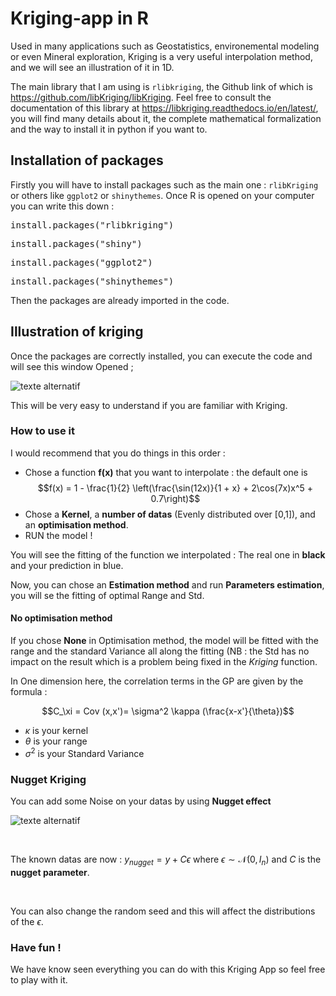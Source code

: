 # Kriging-app in R

Used in many applications such as Geostatistics, environemental modeling or even Mineral exploration,
Kriging is a very useful interpolation method, and we will see an illustration of it in 1D.

The main library that I am using is <code>rlibkriging</code>, the Github link of which is <link>https://github.com/libKriging/libKriging</link>.
Feel free to consult the documentation of this library at <link>https://libkriging.readthedocs.io/en/latest/</link>, you will find many details about it, the complete mathematical formalization and 
the way to install it in python if you want to.


## Installation of packages 

Firstly you will have to install packages such as the main one : <code>rlibKriging</code> or 
others like <code>ggplot2</code> or <code>shinythemes</code>. Once R is opened on your computer you can write this down :

<div class="highlight highlight-source-shell notranslate position-relative overflow-auto" dir="auto" data-snippet-clipboard-copy-content="pip3 install pylibkriging"><pre>install.packages("rlibkriging")</pre></div>


<div class="highlight highlight-source-shell notranslate position-relative overflow-auto" dir="auto" data-snippet-clipboard-copy-content="pip3 install pylibkriging"><pre>install.packages("shiny")</pre></div>

<div class="highlight highlight-source-shell notranslate position-relative overflow-auto" dir="auto" data-snippet-clipboard-copy-content="pip3 install pylibkriging"><pre>install.packages("ggplot2")</pre></div>

<div class="highlight highlight-source-shell notranslate position-relative overflow-auto" dir="auto" data-snippet-clipboard-copy-content="pip3 install pylibkriging"><pre>install.packages("shinythemes")</pre></div>

Then the packages are already imported in the code.

## Illustration of kriging

Once the packages are correctly installed, you can execute the code and will see this window Opened ;

![texte alternatif](https://lh3.googleusercontent.com/C3EubzdFZ8g9PB1woj-RIBkcoM2Rb3BEteecYwTIYFypFHsxf8JrMJgC5qReV3qdTSuQyX1TM346rQ7mB00PO3hhJ6gTCoDEZKNByYgAh8k_YO05yW3QlapqZlipUh1ZAHnnI4v7f1yxXpeLd_GfRSKl6Q9LzKgfWES1st1NlKpmjp3ledymjWeRZMIUICCVNFJbH8GwEHR3_GaTWcTRaC8AU4T94rEIePNm7cVTB9c27GpIQSJgJBn5qnVQ0mpxKLITmx3n0kTlp2AAv29yWjs8AiU9KyTV15VFctaEdL7_oPlVEhqgYEG3ipOpIaLoa8sjQm5XMbq8NI4EYZa49wxiURMyhJkw5owiB35mJFxOGbbF7Kg6dTn6-N5j9z1ucqUirJ9y5vvxcvR4p0qKZAxKssvZtVb0t7HykJHh33e8FRYQjSGpajZ9JgcKorJbWNBgZcpzXtgSUSzhBCYMIcfnV-TO-AZbmQsSDjsEFP1-PL6pOwNOd7nVL4bgawShMOJim26F6od6rORRp5BZUEZTb4h2f2skx8DOUaTZnN6zrKiqKyhx7FTBgPfksLk3e9RNeXWHyORNfwU9jALsv1vfXLi2AcrDGTpwnw0GZFzBc9lN532po5EQKxm3D8iczEiI-ZtXNU08ibcn4KBhtxZ3KNY-ZSCzWDwUede2k0AnvJw8XDl-Z9aDrjs0oGvrVcd-leT3Rrsx_rtIUx8x0KAjNIIxCU1kVjo-D9V8QOaxHNzVcxHtD2ogYCkT9qwf6AWyQDAlsXA6_3pdKpqdJW3oAGyZ6hXJABfhGBs1c0XebSR7aoH1kQlESQeLy9GRrYzqUntjHB-mK6vXnO0DM0u-X9z5_Ey2OVTN5mpNm5p2QOzvFki1VeWBqKjsT2Y-SmOK_b-VomR0nNt-aD27VEEBiO8PO74xhCjAbL5irz2-83J6=w1871-h945-s-no?authuser=0)


This will be very easy to understand if you are familiar with Kriging.

### How to use it

I would recommend that you do things in this order :

- Chose a function **f(x)** that you want to interpolate : the default one is $$f(x) = 1 - \frac{1}{2} \left(\frac{\sin(12x)}{1 + x} + 2\cos(7x)x^5 + 0.7\right)$$
- Chose a **Kernel**, a **number of datas** (Evenly distributed over [0,1]), and an **optimisation method**.
- RUN the model !

You will see the fitting of the function we interpolated : The real one in **black** and your prediction in blue.

Now, you can chose an **Estimation method** and run **Parameters estimation**, you will se the fitting of optimal Range and Std. 

#### No optimisation method

If you chose **None** in Optimisation method, the model will be fitted with the range and the standard Variance all along the fitting (NB : the Std has 
no impact on the result which is a problem being fixed in the *Kriging* function. 

In One dimension here, the correlation terms in the GP are given by the formula :

$$C_\xi = Cov (x,x')= \sigma^2 \kappa (\frac{x-x'}{\theta})$$

- $\kappa$ is your kernel
- $\theta$ is your range 
- $\sigma^2$ is your Standard Variance
### Nugget Kriging

You can add some Noise on your datas by using **Nugget effect**

![texte alternatif](https://lh3.googleusercontent.com/2RXW94TSti0cVCfd7L5WeILK94hunSRAiZiqnyphv4MmqMkG1jo192SC3cNNxdnObwSCCnBnsbSIJMYW_fexDIfUwl82T-mh9DXgbKG5h65TyA2pOqaMk4yxERM5xOAVXgCRwFfcnrV3Q4EQIklTUkg9y5AItBIBo6HFwg9lppPGQwYDQHDJ2BO8sw0J7pwg9_YuEJMqjnwyMaGcs-_2RAp0D3SnfbpW5zP5Fvbua1kak5xCY7ktlY6hRlswOCkNKgeSUi_3PhGKdYbkqEsCeKhz3KGjglisjz3aln6yIPxQwAjQCb7O-nd5diLTMyvNRXCIarVGVoR4XWNlSJJVCvKXEqRkiBdeib7uIwOBTHqXcuKXc-mNmmyOPCQLLCjmFiAiMRUJJZnTfu4XxF7HKEAu9Fq07W2wsnIF5sj2imn_77KAVrPwVDzxUi4xsQLhGxppdq4nZ0D4gxMg8YjakrqpXdC_8xu1cA40CSCDg3k1bWlysWruYbYmaNhuPISUdxQrJQO_HM8fWWTNd1e31pTlgmgAhdvBcvc6pJZZG_paMB6EN8SSVGJe9ctjsQrv1yLk4gQqW3_ParU-hg-axWOfFmFXy8XVWTkS8b24SpfCFySKN99rX4IcrvO67b2MUCLcW1j4Jlk4TlWJtOiKDxNg5WoCpv3E2Nvipa4VzLWhRPZB8IdicEbf3njqTfe6LbKCvIHhCnhCC8POMTJ-Uvoi_Zmnu5w53puQWEjqEFAIYS1pzuQE7m-6fQtTVCELdCp-rg597fwxk2U8z2_59_B6ih7SYIvzF0Prm_KK5JHO_rk1N596Th0qZ95Tcnqf9OW2Qwl150FV41GejBrzjFvafx4i1JB5F0DhescLY2f6BkLD57X4q6cFOni1bLPFy5IFa2UH1DeSJ2spQOZlnkvvf7GsmEi5-jUJODeQXcYoGq1u=w1851-h941-s-no?authuser=0)

<br>

The known datas are now : $y_{nugget}=y+C \epsilon$ where $\epsilon \sim \mathcal{N}(0,I_n)$ and $C$ is the **nugget parameter**.

<br>

You can also change the random seed and this will affect the distributions of the $\epsilon$.

### Have fun !

We have know seen everything you can do with this Kriging App so feel free to play with it.
